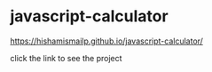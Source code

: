 # javascript-calculator

 https://hishamismailp.github.io/javascript-calculator/
 
 click the link to see the project
